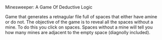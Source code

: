 Minesweeper: A Game Of Deductive Logic

Game that generates a retnagular file full of spaces that either have amine or do not. The objective of the game is to reveal all the spaces without a mine. To do this you click on spaces. Spaces without a mine will tell you how many mines are adjacent to the empty space (diagnolly included).
